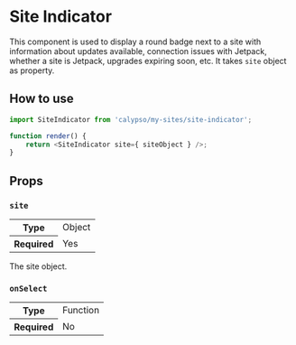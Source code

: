 # Site Indicator

This component is used to display a round badge next to a site with information about updates available, connection issues with Jetpack, whether a site is Jetpack, upgrades expiring soon, etc. It takes `site` object as property.

## How to use

```js
import SiteIndicator from 'calypso/my-sites/site-indicator';

function render() {
	return <SiteIndicator site={ siteObject } />;
}
```

## Props

### `site`

<table>
	<tr><th>Type</th><td>Object</td></tr>
	<tr><th>Required</th><td>Yes</td></tr>
</table>

The site object.

### `onSelect`

<table>
	<tr><th>Type</th><td>Function</td></tr>
	<tr><th>Required</th><td>No</td></tr>
</table>
